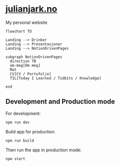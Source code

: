 # [julianjark.no](https://julianjark.no/)

My personal website

```mermaid
flowchart TD

Landing --> Drinker
Landing --> Presentasjoner
Landing --> NotionDrivenPages

subgraph NotionDrivenPages
  direction TB
  om-meg[Om meg]
  Mat
  CV[CV / Portofolje]
  TIL[Today I Learned / Tidbits / Knowledge]

end
```

## Development and Production mode

For development:

```sh
npm run dev
```

Build app for production:

```sh
npm run build
```

Then run the app in production mode:

```sh
npm start
```
